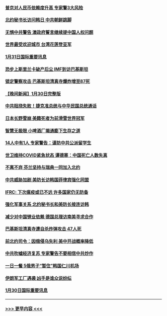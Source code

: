 #### [普京对人民币依赖度升高 专家警3大风险](../pages/prog202/a103638902.md?t=02010043) 
#### [北约秘书长访问韩日 中共朝鲜跳脚](../pages/prog202/a103638897.md?t=02010043) 
#### [无惧中共警告 澳政府誓言继续提中国人权问题](../pages/prog202/a103638890.md?t=02010043) 
#### [世界最受欢迎城市 台湾花莲登亚军](../pages/prog202/a103638883.md?t=02010043) 
#### [1月31日国际重要讯息](../pages/prog202/a103638882.md?t=02010043) 
#### [恐步上斯里兰卡破产后尘 IMF到访巴基斯坦](../pages/prog202/a103638850.md?t=02010043) 
#### [锁定警察攻击 巴基斯坦清真寺爆炸增至87死](../pages/prog202/a103638839.md?t=02010043) 
#### [【晚间新闻】1月30日完整版](../pages/prog202/a103638682.md?t=02010043) 
#### [中共阻挠失败！捷克准总统与中华民国总统通话](../pages/prog202/a103638756.md?t=02010043) 
#### [日本长野雪崩 美籍死者为前滑雪世界冠军](../pages/prog202/a103638748.md?t=02010043) 
#### [智慧无极限 小啤酒厂揭通膨下生存之道](../pages/prog202/a103638573.md?t=02010043) 
#### [14人中有1人 专家警告：谨防中共公派留学生](../pages/prog202/a103638570.md?t=02010043) 
#### [世卫维持COVID紧急状态 谭德塞：中国死亡人数失真](../pages/prog202/a103638592.md?t=02010043) 
#### [不离不弃 芬兰坚持与瑞典一同加入北约](../pages/prog202/a103638566.md?t=02010043) 
#### [中共威胁加剧 美防长访韩国菲律宾强化同盟](../pages/prog202/a103638562.md?t=02010043) 
#### [IFRC: 下次瘟疫或已不远 许多国家仍无防备](../pages/prog202/a103638560.md?t=02010043) 
#### [强化军事关系 北约秘书长和美防长接连访韩](../pages/prog202/a103638374.md?t=02010043) 
#### [减少对中国锂业依赖 德国总理访南美寻求合作](../pages/prog202/a103638375.md?t=02010043) 
#### [巴基斯坦清真寺遭自杀炸弹攻击 47人死](../pages/prog202/a103638368.md?t=02010043) 
#### [前北约司令：因俄侵乌失利 美中开战概率降低](../pages/prog202/a103638305.md?t=02010043) 
#### [中共吹嘘经济复苏 专家警告不要相信中共炒作](../pages/prog202/a103638130.md?t=02010043) 
#### [一日一餐 5俄男子“暂住”韩国仁川机场](../pages/prog202/a103638133.md?t=02010043) 
#### [伊朗军工厂遇袭 凶手是谁众说纷纭](../pages/prog202/a103638136.md?t=02010043) 
#### [1月30日国际重要讯息](../pages/prog202/a103638146.md?t=02010043) 

----
#### [ >>> 更早内容 <<< ](../indexes/prog202-earlier.md)
